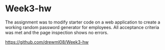 # Week3-hw

The assignment was to modify starter code on a web application to create a working random password generator for employees.  All acceptance criteria was met and the page inspection shows no errors.  

https://github.com/drewml08/Week3-hw


